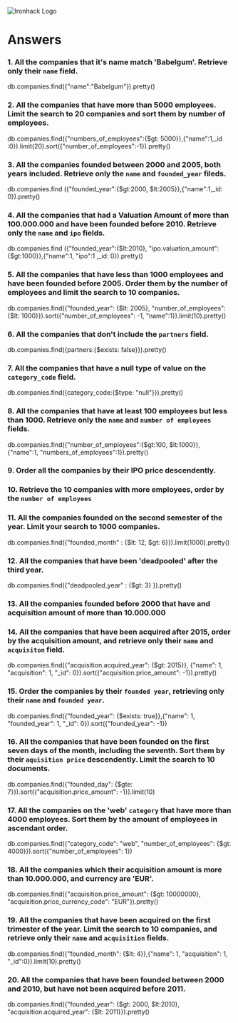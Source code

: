 ![Ironhack Logo](https://i.imgur.com/1QgrNNw.png)
<!-- OBS: as comentadas deram ruim -->

# Answers

### 1. All the companies that it's name match 'Babelgum'. Retrieve only their `name` field.

 db.companies.find({"name":"Babelgum"}).pretty()


### 2. All the companies that have more than 5000 employees. Limit the search to 20 companies and sort them by **number of employees**.

db.companies.find({"numbers_of_employees":{$gt: 5000}},{"name":1,_id :0}).limit(20).sort({"number_of_employees":-1}).pretty()


### 3. All the companies founded between 2000 and 2005, both years included. Retrieve only the `name` and `founded_year` fileds.

db.companies.find ({"founded_year":{$gt:2000, $lt:2005}},{"name":1,_id: 0}).pretty()

### 4. All the companies that had a Valuation Amount of more than 100.000.000 and have been founded before 2010. Retrieve only the `name` and `ipo` fields.

db.companies.find ({"founded_year":{$lt:2010}, "ipo.valuation_amount":{$gt:1000}},{"name":1, "ipo":1 ,_id: 0}).pretty()

### 5. All the companies that have less than 1000 employees and have been founded before 2005. Order them by the number of employees and limit the search to 10 companies.

db.companies.find({"founded_year": {$lt: 2005}, "number_of_employees":{$lt: 1000}}).sort({"number_of_employees": -1, "name":1}).limit(10).pretty()

### 6. All the companies that don't include the `partners` field.

db.companies.find({partners:{$exists: false}}).pretty()

### 7. All the companies that have a null type of value on the `category_code` field.

db.companies.find({category_code:{$type: "null"}}).pretty()

### 8. All the companies that have at least 100 employees but less than 1000. Retrieve only the `name` and `number of employees` fields.

db.companies.find({"number_of_employees":{$gt:100, $lt:1000}}, {"name":1, "numbers_of_employees":1}).pretty()

### 9. Order all the companies by their IPO price descendently.

<!-- db.companies.find({"ipo":{$gt: max}}).sort({"ipo":-1}) -->

### 10. Retrieve the 10 companies with more employees, order by the `number of employees`

<!-- db.companies.find({"numbers_of_employees":{$max:"numbers_of_employees"}}).limit(10).sort({"numbers_of_employees": -1}) -->

### 11. All the companies founded on the second semester of the year. Limit your search to 1000 companies.

db.companies.find({"founded_month" : {$lt: 12, $gt: 6}}).limit(1000).pretty()

### 12. All the companies that have been 'deadpooled' after the third year.

db.companies.find({"deadpooled_year" : {$gt: 3} }).pretty()

### 13. All the companies founded before 2000 that have and acquisition amount of more than 10.000.000

<!-- db.companies.find({"founded_year" : {$lt: 2000}}, {"acquisition" : {$gt: 10000000}}).pretty() -->

### 14. All the companies that have been acquired after 2015, order by the acquisition amount, and retrieve only their `name` and `acquisiton` field.

db.companies.find({"acquisition.acquired_year": {$gt: 2015}}, {"name": 1, "acquisition": 1, "_id": 0}).sort({"acquisition.price_amount": -1}).pretty()

### 15. Order the companies by their `founded year`, retrieving only their `name` and `founded year`.

db.companies.find({"founded_year": {$exists: true}},{"name": 1, "founded_year": 1, "_id": 0}).sort({"founded_year": -1})

### 16. All the companies that have been founded on the first seven days of the month, including the seventh. Sort them by their `aquisition price` descendently. Limit the search to 10 documents.

db.companies.find({"founded_day": {$gte: 7}}).sort({"acquisition.price_amount": -1}).limit(10)

### 17. All the companies on the 'web' `category` that have more than 4000 employees. Sort them by the amount of employees in ascendant order.

db.companies.find({"category_code": "web", "number_of_employees": {$gt: 4000}}).sort({"number_of_employees": 1})

### 18. All the companies which their acquisition amount is more than 10.000.000, and currency are 'EUR'.

db.companies.find({"acquisition.price_amount": {$gt: 10000000}, "acquisition.price_currency_code": "EUR"}).pretty()

### 19. All the companies that have been acquired on the first trimester of the year. Limit the search to 10 companies, and retrieve only their `name` and `acquisition` fields.

db.companies.find({"founded_month": {$lt: 4}},{"name": 1, "acquisition": 1, "_id":0}).limit(10).pretty()

### 20. All the companies that have been founded between 2000 and 2010, but have not been acquired before 2011.

db.companies.find({"founded_year": {$gt: 2000, $lt:2010}, "acquisition.acquired_year": {$lt: 2011}}).pretty()
